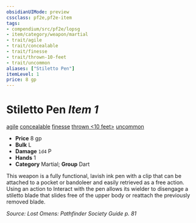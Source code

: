 ```yaml
---
obsidianUIMode: preview
cssclass: pf2e,pf2e-item
tags:
- compendium/src/pf2e/lopsg
- item/category/weapon/martial
- trait/agile
- trait/concealable
- trait/finesse
- trait/thrown-10-feet
- trait/uncommon
aliases: ["Stiletto Pen"]
itemLevel: 1
price: 8 gp
---
```

# Stiletto Pen *Item 1*  
[agile](../../../rules/traits/agile.md)  [concealable](../../../rules/traits/concealable-g-g.md)  [finesse](../../../rules/traits/finesse.md)  [thrown <10 feet>](../../../rules/traits/thrown.md)  [uncommon](../../../rules/traits/uncommon.md)  

- **Price** 8 gp
- **Bulk** L
- **Damage** `1d4` P
- **Hands** 1
- **Category** Martial; **Group** Dart 

This weapon is a fully functional, lavish ink pen with a clip that can be attached to a pocket or bandoleer and easily retrieved as a free action. Using an action to Interact with the pen allows its wielder to disengage a stiletto blade that slides free of the upper body or reattach the previously removed blade.

*Source: Lost Omens: Pathfinder Society Guide p. 81*